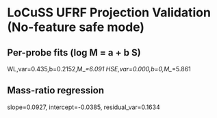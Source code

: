 # LoCuSS UFRF Projection Validation (No-feature safe mode)

## Per-probe fits (log M = a + b S)
WL,var=0.435,b=0.2152,M_*=6.091
HSE,var=0.000,b=0,M_*=5.861

## Mass-ratio regression
slope=0.0927, intercept=-0.0385, residual_var=0.1634
